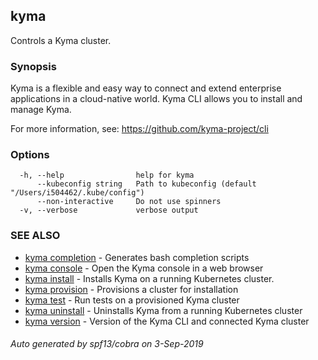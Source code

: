 ## kyma

Controls a Kyma cluster.

### Synopsis

Kyma is a flexible and easy way to connect and extend enterprise applications in a cloud-native world.
Kyma CLI allows you to install and manage Kyma.

For more information, see: https://github.com/kyma-project/cli


### Options

```
  -h, --help                help for kyma
      --kubeconfig string   Path to kubeconfig (default "/Users/i504462/.kube/config")
      --non-interactive     Do not use spinners
  -v, --verbose             verbose output
```

### SEE ALSO

* [kyma completion](kyma_completion.md)	 - Generates bash completion scripts
* [kyma console](kyma_console.md)	 - Open the Kyma console in a web browser
* [kyma install](kyma_install.md)	 - Installs Kyma on a running Kubernetes cluster.
* [kyma provision](kyma_provision.md)	 - Provisions a cluster for installation
* [kyma test](kyma_test.md)	 - Run tests on a provisioned Kyma cluster
* [kyma uninstall](kyma_uninstall.md)	 - Uninstalls Kyma from a running Kubernetes cluster
* [kyma version](kyma_version.md)	 - Version of the Kyma CLI and connected Kyma cluster

###### Auto generated by spf13/cobra on 3-Sep-2019
